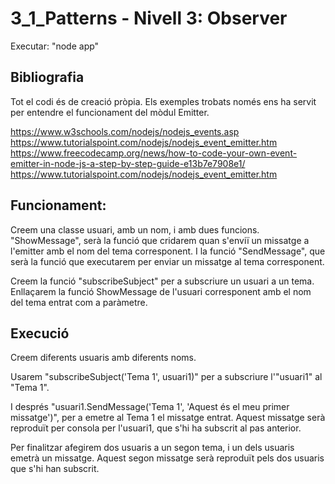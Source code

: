 # 3_1_Patterns - Nivell 3: Observer

Executar: "node app"

## Bibliografia

Tot el codi és de creació pròpia. Els exemples trobats només ens ha servit per entendre el funcionament del mòdul Emitter.

https://www.w3schools.com/nodejs/nodejs_events.asp
https://www.tutorialspoint.com/nodejs/nodejs_event_emitter.htm
https://www.freecodecamp.org/news/how-to-code-your-own-event-emitter-in-node-js-a-step-by-step-guide-e13b7e7908e1/
https://www.tutorialspoint.com/nodejs/nodejs_event_emitter.htm


## Funcionament:

Creem una classe usuari, amb un nom, i amb dues funcions. "ShowMessage", serà la funció que cridarem quan s'enviï un missatge a l'emitter amb el nom del tema corresponent. I la funció "SendMessage", que serà la funció que executarem per enviar un missatge al tema corresponent.

Creem la funció "subscribeSubject" per a subscriure un usuari a un tema. Enllaçarem la funció ShowMessage de l'usuari corresponent amb el nom del tema entrat com a paràmetre.

## Execució

Creem diferents usuaris amb diferents noms.

Usarem "subscribeSubject('Tema 1', usuari1)" per a subscriure l'"usuari1" al "Tema 1".

I després "usuari1.SendMessage('Tema 1', 'Aquest és el meu primer missatge')", per a emetre al Tema 1 el missatge entrat. Aquest missatge serà reproduït per consola per l'usuari1, que s'hi ha subscrit al pas anterior.

Per finalitzar afegirem dos usuaris a un segon tema, i un dels usuaris emetrà un missatge. Aquest segon missatge serà reproduït pels dos usuaris que s'hi han subscrit.



